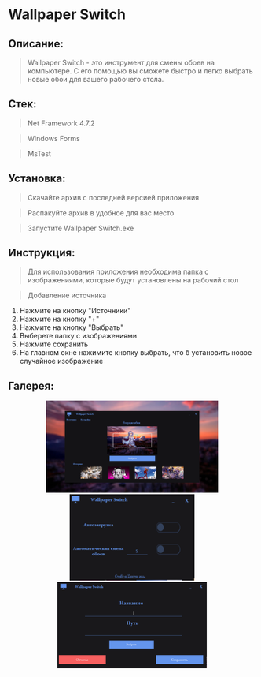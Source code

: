 # Wallpaper Switch

## Описание: 

> Wallpaper Switch - это инструмент для смены обоев на компьютере. С его помощью вы сможете быстро и легко выбрать новые обои для вашего рабочего стола.

## Стек:

> Net Framework 4.7.2

> Windows Forms

> MsTest

## Установка:

> Скачайте архив с последней версией приложения

> Распакуйте архив в удобное для вас место

> Запустите Wallpaper Switch.exe

## Инструкция:

> Для использования приложения необходима папка с изображениями, которые будут установлены на рабочий стол

> Добавление источника

1. Нажмите на кнопку "Источники"
2. Нажмите на кнопку "+"
3. Нажмите на кнопку "Выбрать"
4. Выберете папку с изображениями 
5. Нажмите сохранить 
6. На главном окне нажимите кнопку выбрать, что б установить новое случайное изображение

## Галерея:

<p align="center">
  <img src="Cashe/MainWindow.png" width="350" title="MainWindow">
  <img src="Cashe/SettingWindow.png" height="175" title="SettingWindow">
  <img src="Cashe/SourceWindow.png" height="175" title="SourceWindow">
</p>